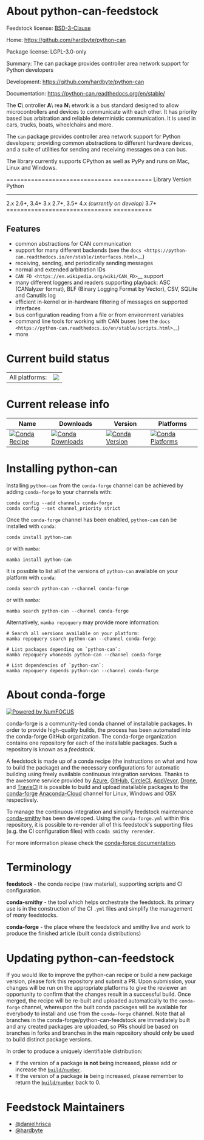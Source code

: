 About python-can-feedstock
==========================

Feedstock license: [BSD-3-Clause](https://github.com/conda-forge/python-can-feedstock/blob/main/LICENSE.txt)

Home: https://github.com/hardbyte/python-can

Package license: LGPL-3.0-only

Summary: The can package provides controller area network support for Python developers 

Development: https://github.com/hardbyte/python-can

Documentation: https://python-can.readthedocs.org/en/stable/

The **C**\ ontroller **A**\ rea **N**\ etwork is a bus standard designed
to allow microcontrollers and devices to communicate with each other. It
has priority based bus arbitration and reliable deterministic
communication. It is used in cars, trucks, boats, wheelchairs and more.

The ``can`` package provides controller area network support for
Python developers; providing common abstractions to
different hardware devices, and a suite of utilities for sending and receiving
messages on a can bus.

The library currently supports CPython as well as PyPy and runs on Mac, Linux and Windows.

==============================  ===========
Library Version                 Python
------------------------------  -----------
  2.x                           2.6+, 3.4+
  3.x                           2.7+, 3.5+
  4.x *(currently on develop)*  3.7+
==============================  ===========


Features
--------

- common abstractions for CAN communication
- support for many different backends (see the `docs <https://python-can.readthedocs.io/en/stable/interfaces.html>`__)
- receiving, sending, and periodically sending messages
- normal and extended arbitration IDs
- `CAN FD <https://en.wikipedia.org/wiki/CAN_FD>`__ support
- many different loggers and readers supporting playback: ASC (CANalyzer format), BLF (Binary Logging Format by Vector), CSV, SQLite and Canutils log
- efficient in-kernel or in-hardware filtering of messages on supported interfaces
- bus configuration reading from a file or from environment variables
- command line tools for working with CAN buses (see the `docs <https://python-can.readthedocs.io/en/stable/scripts.html>`__)
- more


Current build status
====================


<table><tr><td>All platforms:</td>
    <td>
      <a href="https://dev.azure.com/conda-forge/feedstock-builds/_build/latest?definitionId=4805&branchName=main">
        <img src="https://dev.azure.com/conda-forge/feedstock-builds/_apis/build/status/python-can-feedstock?branchName=main">
      </a>
    </td>
  </tr>
</table>

Current release info
====================

| Name | Downloads | Version | Platforms |
| --- | --- | --- | --- |
| [![Conda Recipe](https://img.shields.io/badge/recipe-python--can-green.svg)](https://anaconda.org/conda-forge/python-can) | [![Conda Downloads](https://img.shields.io/conda/dn/conda-forge/python-can.svg)](https://anaconda.org/conda-forge/python-can) | [![Conda Version](https://img.shields.io/conda/vn/conda-forge/python-can.svg)](https://anaconda.org/conda-forge/python-can) | [![Conda Platforms](https://img.shields.io/conda/pn/conda-forge/python-can.svg)](https://anaconda.org/conda-forge/python-can) |

Installing python-can
=====================

Installing `python-can` from the `conda-forge` channel can be achieved by adding `conda-forge` to your channels with:

```
conda config --add channels conda-forge
conda config --set channel_priority strict
```

Once the `conda-forge` channel has been enabled, `python-can` can be installed with `conda`:

```
conda install python-can
```

or with `mamba`:

```
mamba install python-can
```

It is possible to list all of the versions of `python-can` available on your platform with `conda`:

```
conda search python-can --channel conda-forge
```

or with `mamba`:

```
mamba search python-can --channel conda-forge
```

Alternatively, `mamba repoquery` may provide more information:

```
# Search all versions available on your platform:
mamba repoquery search python-can --channel conda-forge

# List packages depending on `python-can`:
mamba repoquery whoneeds python-can --channel conda-forge

# List dependencies of `python-can`:
mamba repoquery depends python-can --channel conda-forge
```


About conda-forge
=================

[![Powered by
NumFOCUS](https://img.shields.io/badge/powered%20by-NumFOCUS-orange.svg?style=flat&colorA=E1523D&colorB=007D8A)](https://numfocus.org)

conda-forge is a community-led conda channel of installable packages.
In order to provide high-quality builds, the process has been automated into the
conda-forge GitHub organization. The conda-forge organization contains one repository
for each of the installable packages. Such a repository is known as a *feedstock*.

A feedstock is made up of a conda recipe (the instructions on what and how to build
the package) and the necessary configurations for automatic building using freely
available continuous integration services. Thanks to the awesome service provided by
[Azure](https://azure.microsoft.com/en-us/services/devops/), [GitHub](https://github.com/),
[CircleCI](https://circleci.com/), [AppVeyor](https://www.appveyor.com/),
[Drone](https://cloud.drone.io/welcome), and [TravisCI](https://travis-ci.com/)
it is possible to build and upload installable packages to the
[conda-forge](https://anaconda.org/conda-forge) [Anaconda-Cloud](https://anaconda.org/)
channel for Linux, Windows and OSX respectively.

To manage the continuous integration and simplify feedstock maintenance
[conda-smithy](https://github.com/conda-forge/conda-smithy) has been developed.
Using the ``conda-forge.yml`` within this repository, it is possible to re-render all of
this feedstock's supporting files (e.g. the CI configuration files) with ``conda smithy rerender``.

For more information please check the [conda-forge documentation](https://conda-forge.org/docs/).

Terminology
===========

**feedstock** - the conda recipe (raw material), supporting scripts and CI configuration.

**conda-smithy** - the tool which helps orchestrate the feedstock.
                   Its primary use is in the construction of the CI ``.yml`` files
                   and simplify the management of *many* feedstocks.

**conda-forge** - the place where the feedstock and smithy live and work to
                  produce the finished article (built conda distributions)


Updating python-can-feedstock
=============================

If you would like to improve the python-can recipe or build a new
package version, please fork this repository and submit a PR. Upon submission,
your changes will be run on the appropriate platforms to give the reviewer an
opportunity to confirm that the changes result in a successful build. Once
merged, the recipe will be re-built and uploaded automatically to the
`conda-forge` channel, whereupon the built conda packages will be available for
everybody to install and use from the `conda-forge` channel.
Note that all branches in the conda-forge/python-can-feedstock are
immediately built and any created packages are uploaded, so PRs should be based
on branches in forks and branches in the main repository should only be used to
build distinct package versions.

In order to produce a uniquely identifiable distribution:
 * If the version of a package **is not** being increased, please add or increase
   the [``build/number``](https://docs.conda.io/projects/conda-build/en/latest/resources/define-metadata.html#build-number-and-string).
 * If the version of a package **is** being increased, please remember to return
   the [``build/number``](https://docs.conda.io/projects/conda-build/en/latest/resources/define-metadata.html#build-number-and-string)
   back to 0.

Feedstock Maintainers
=====================

* [@danielhrisca](https://github.com/danielhrisca/)
* [@hardbyte](https://github.com/hardbyte/)

